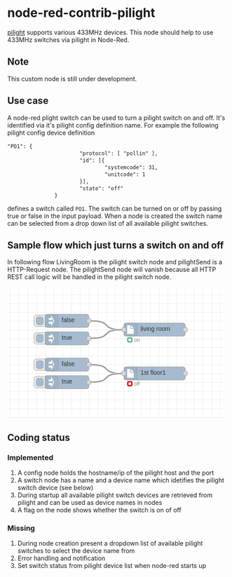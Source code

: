 # node-red-contrib-pilight

[pilight](https://www.pilight.org/) supports various 433MHz devices. This node should help to use 433MHz switches via pilight in Node-Red.

## Note
This custom node is still under development.

## Use case

A node-red plight switch can be used to turn a pilight switch on and off. It's identified via it's pilight config definition name. For example the following pilight config device definition

```
"PO1": {
                       "protocol": [ "pollin" ],
                       "id": [{
                               "systemcode": 31,
                               "unitcode": 1
                       }],
                       "state": "off"
               }
```

defines a switch called `PO1`. The switch can be turned on or off by passing true or false in the input payload. When a node is created the switch name can be selected from a drop down list of all available pilight switches.

## Sample flow which just turns a switch on and off

In following flow LivingRoom is the pilight switch node and pilightSend is a HTTP-Request node. The pilightSend node will vanish because all HTTP REST call logic will be handled in the pilight switch node.

![Alt text](pics/pilight_customnode_flow.png?raw=true "Title")

## Coding status

### Implemented

1. A config node holds the hostname/ip of the pilight host and the port
2. A switch node has a name and a device name which idetifies the pilight switch device (see below)
3. During startup all available pilight switch devices are retrieved from pilight and can be used as device names in nodes
4. A flag on the node shows whether the switch is on of off

### Missing

1. During node creation present a dropdown list of available pilight switches to select the device name from
2. Error handling and notification
3. Set switch status from pilight device list when node-red starts up
